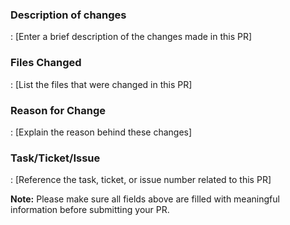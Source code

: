 ### Description of changes ###
: [Enter a brief description of the changes made in this PR]

### Files Changed ###
: [List the files that were changed in this PR]

### Reason for Change ###
: [Explain the reason behind these changes]

### Task/Ticket/Issue ###
: [Reference the task, ticket, or issue number related to this PR]


**Note:** Please make sure all fields above are filled with meaningful information before submitting your PR.
